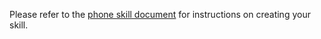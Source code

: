 ﻿Please refer to the [phone skill document](https://github.com/microsoft/botframework-solutions/blob/master/docs/_docs/skills/samples/phone.md) for instructions on creating your skill.